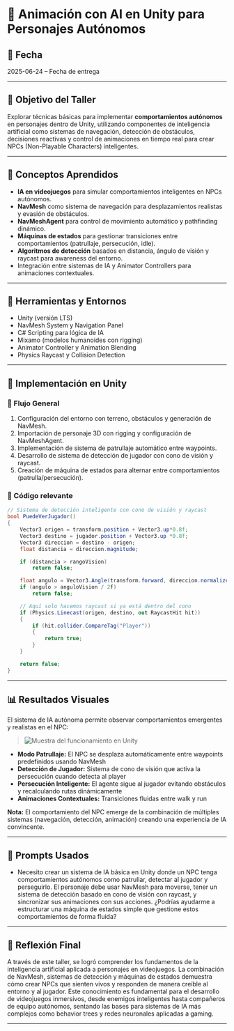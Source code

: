 # 🤖 Animación con AI en Unity para Personajes Autónomos

## 📅 Fecha
2025-06-24 – Fecha de entrega

---

## 🎯 Objetivo del Taller

Explorar técnicas básicas para implementar **comportamientos autónomos** en personajes dentro de Unity, utilizando componentes de inteligencia artificial como sistemas de navegación, detección de obstáculos, decisiones reactivas y control de animaciones en tiempo real para crear NPCs (Non-Playable Characters) inteligentes.

---

## 🧠 Conceptos Aprendidos

- **IA en videojuegos** para simular comportamientos inteligentes en NPCs autónomos.
- **NavMesh** como sistema de navegación para desplazamientos realistas y evasión de obstáculos.
- **NavMeshAgent** para control de movimiento automático y pathfinding dinámico.
- **Máquinas de estados** para gestionar transiciones entre comportamientos (patrullaje, persecución, idle).
- **Algoritmos de detección** basados en distancia, ángulo de visión y raycast para awareness del entorno.
- Integración entre sistemas de IA y Animator Controllers para animaciones contextuales.

---

## 🔧 Herramientas y Entornos

- Unity (versión LTS)
- NavMesh System y Navigation Panel
- C# Scripting para lógica de IA
- Mixamo (modelos humanoides con rigging)
- Animator Controller y Animation Blending
- Physics Raycast y Collision Detection

---

## 🧪 Implementación en Unity

### 🔹 Flujo General
1. Configuración del entorno con terreno, obstáculos y generación de NavMesh.
2. Importación de personaje 3D con rigging y configuración de NavMeshAgent.
3. Implementación de sistema de patrullaje automático entre waypoints.
4. Desarrollo de sistema de detección de jugador con cono de visión y raycast.
5. Creación de máquina de estados para alternar entre comportamientos (patrulla/persecución).

### 🔹 Código relevante

```csharp
// Sistema de detección inteligente con cono de visión y raycast
bool PuedeVerJugador()
{
    Vector3 origen = transform.position + Vector3.up*0.8f;
    Vector3 destino = jugador.position + Vector3.up *0.8f;
    Vector3 direccion = destino - origen;
    float distancia = direccion.magnitude;

    if (distancia > rangoVision)
        return false;

    float angulo = Vector3.Angle(transform.forward, direccion.normalized);
    if (angulo > anguloVision / 2f)
        return false;

    // Aquí solo hacemos raycast si ya está dentro del cono
    if (Physics.Linecast(origen, destino, out RaycastHit hit))
    {
        if (hit.collider.CompareTag("Player"))
        {
            return true;
        }
    }

    return false;
}
```

---

## 📊 Resultados Visuales

El sistema de IA autónoma permite observar comportamientos emergentes y realistas en el NPC:

> ![Muestra del funcionamiento en Unity](https://github.com/Jul1014/Compuvisual-General/blob/master/2025-06-24-Taller23_Animacion_IA/Unity/GifAnimacionIA.gif)

- **Modo Patrullaje:** El NPC se desplaza automáticamente entre waypoints predefinidos usando NavMesh
- **Detección de Jugador:** Sistema de cono de visión que activa la persecución cuando detecta al player
- **Persecución Inteligente:** El agente sigue al jugador evitando obstáculos y recalculando rutas dinámicamente
- **Animaciones Contextuales:** Transiciones fluidas entre walk y run

**Nota:** El comportamiento del NPC emerge de la combinación de múltiples sistemas (navegación, detección, animación) creando una experiencia de IA convincente.

---

## 🧩 Prompts Usados

- Necesito crear un sistema de IA básica en Unity donde un NPC tenga comportamientos autónomos como patrullar, detectar al jugador y perseguirlo. El personaje debe usar NavMesh para moverse, tener un sistema de detección basado en cono de visión con raycast, y sincronizar sus animaciones con sus acciones. ¿Podrías ayudarme a estructurar una máquina de estados simple que gestione estos comportamientos de forma fluida?

---

## 💬 Reflexión Final

A través de este taller, se logró comprender los fundamentos de la inteligencia artificial aplicada a personajes en videojuegos. La combinación de NavMesh, sistemas de detección y máquinas de estados demuestra cómo crear NPCs que sienten vivos y responden de manera creíble al entorno y al jugador. Este conocimiento es fundamental para el desarrollo de videojuegos inmersivos, desde enemigos inteligentes hasta compañeros de equipo autónomos, sentando las bases para sistemas de IA más complejos como behavior trees y redes neuronales aplicadas a gaming.

---